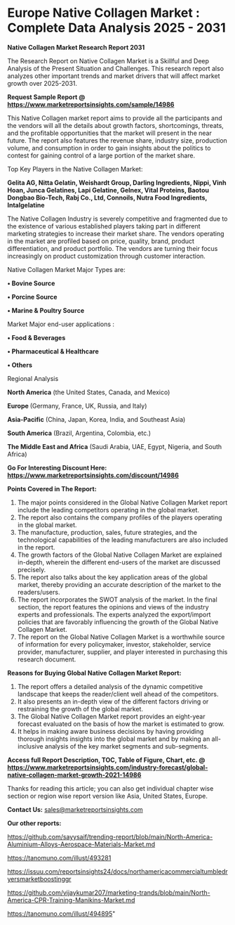 # Europe Native Collagen Market : Complete Data Analysis 2025 - 2031

<strong>Native Collagen Market Research Report 2031</strong>

The Research Report on Native Collagen Market is a Skillful and Deep Analysis of the Present Situation and Challenges. This research report also analyzes other important trends and market drivers that will affect market growth over 2025-2031.

<strong>Request Sample Report @ <a href=https://www.marketreportsinsights.com/sample/14986>https://www.marketreportsinsights.com/sample/14986</a></strong>

This Native Collagen market report aims to provide all the participants and the vendors will all the details about growth factors, shortcomings, threats, and the profitable opportunities that the market will present in the near future. The report also features the revenue share, industry size, production volume, and consumption in order to gain insights about the politics to contest for gaining control of a large portion of the market share.

Top Key Players in the Native Collagen Market:

<strong>Gelita AG, Nitta Gelatin, Weishardt Group, Darling Ingredients, Nippi, Vinh Hoan, Junca Gelatines, Lapi Gelatine, Gelnex, Vital Proteins, Baotou Dongbao Bio-Tech, Rabj Co., Ltd, Connoils, Nutra Food Ingredients, Intalgelatine</strong>

The Native Collagen Industry is severely competitive and fragmented due to the existence of various established players taking part in different marketing strategies to increase their market share. The vendors operating in the market are profiled based on price, quality, brand, product differentiation, and product portfolio. The vendors are turning their focus increasingly on product customization through customer interaction.

Native Collagen Market Major Types are:

<strong>• Bovine Source

• Porcine Source

• Marine & Poultry Source</strong>

Market Major end-user applications :

<strong>• Food & Beverages

• Pharmaceutical & Healthcare

• Others</strong>

Regional Analysis

</u><strong><b>North America</b></strong> (the United States, Canada, and Mexico)

<strong><b>Europe </b></strong>(Germany, France, UK, Russia, and Italy)

<strong><b>Asia-Pacific</b></strong> (China, Japan, Korea, India, and Southeast Asia)

<strong><b>South America</b></strong> (Brazil, Argentina, Colombia, etc.)

<strong><b>The Middle East and Africa</b></strong> (Saudi Arabia, UAE, Egypt, Nigeria, and South Africa)

<strong>Go For Interesting Discount Here: <a href=https://www.marketreportsinsights.com/discount/14986>https://www.marketreportsinsights.com/discount/14986</a></strong>

<strong>Points Covered in The Report:</strong>
<ol>
  <li>The major points considered in the Global Native Collagen Market report include the leading competitors operating in the global market.</li>
  <li>The report also contains the company profiles of the players operating in the global market.</li>
  <li>The manufacture, production, sales, future strategies, and the technological capabilities of the leading manufacturers are also included in the report.</li>
  <li>The growth factors of the Global Native Collagen Market are explained in-depth, wherein the different end-users of the market are discussed precisely.</li>
  <li>The report also talks about the key application areas of the global market, thereby providing an accurate description of the market to the readers/users.</li>
  <li>The report incorporates the SWOT analysis of the market. In the final section, the report features the opinions and views of the industry experts and professionals. The experts analyzed the export/import policies that are favorably influencing the growth of the Global Native Collagen Market.</li>
  <li>The report on the Global Native Collagen Market is a worthwhile source of information for every policymaker, investor, stakeholder, service provider, manufacturer, supplier, and player interested in purchasing this research document.</li>
</ol>
<strong>Reasons for Buying Global Native Collagen Market Report:</strong>

<ol>
  <li>The report offers a detailed analysis of the dynamic competitive landscape that keeps the reader/client well ahead of the competitors.</li>
  <li>It also presents an in-depth view of the different factors driving or restraining the growth of the global market.</li>
  <li>The Global Native Collagen Market report provides an eight-year forecast evaluated on the basis of how the market is estimated to grow.</li>
  <li>It helps in making aware business decisions by having providing thorough insights insights into the global market and by making an all-inclusive analysis of the key market segments and sub-segments.</li>
</ol>
<strong>Access full Report Description, TOC, Table of Figure, Chart, etc. @ <a href=https://www.marketreportsinsights.com/industry-forecast/global-native-collagen-market-growth-2021-14986>https://www.marketreportsinsights.com/industry-forecast/global-native-collagen-market-growth-2021-14986</a></strong>


Thanks for reading this article; you can also get individual chapter wise section or region wise report version like Asia, United States, Europe.

<strong>Contact Us:</strong>
sales@marketreportsinsights.com

<strong>Our other reports:</strong>

<a href=https://github.com/sayysaif/trending-report/blob/main/North-America-Aluminium-Alloys-Aerospace-Materials-Market.md>https://github.com/sayysaif/trending-report/blob/main/North-America-Aluminium-Alloys-Aerospace-Materials-Market.md</a>

<a href=https://tanomuno.com/illust/493281>https://tanomuno.com/illust/493281</a>

<a href=https://issuu.com/reportsinsights24/docs/northamericacommercialtumbledryersmarketboostinggr>https://issuu.com/reportsinsights24/docs/northamericacommercialtumbledryersmarketboostinggr</a>

<a href=https://github.com/vijaykumar207/marketing-trands/blob/main/North-America-CPR-Training-Manikins-Market.md>https://github.com/vijaykumar207/marketing-trands/blob/main/North-America-CPR-Training-Manikins-Market.md</a>

<a href=https://tanomuno.com/illust/494895>https://tanomuno.com/illust/494895</a>"

